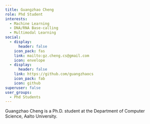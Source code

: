 ```yaml
---
title: Guangzhao Cheng
role: Phd Student
interests:
  - Machine Learning
  - DNA/RNA Base-calling
  - Multimodal Learning
social:
  - display:
      header: false
    icon_pack: fas
    link: mailto:gz.cheng.cs@gmail.com
    icon: envelope
  - display:
      header: false
    link: https://github.com/guangzhaocs
    icon_pack: fab
    icon: github
superuser: false
user_groups:
  - Phd Students
---
```

Guangzhao Cheng is a Ph.D. student at the Department of Computer Science, Aalto University.